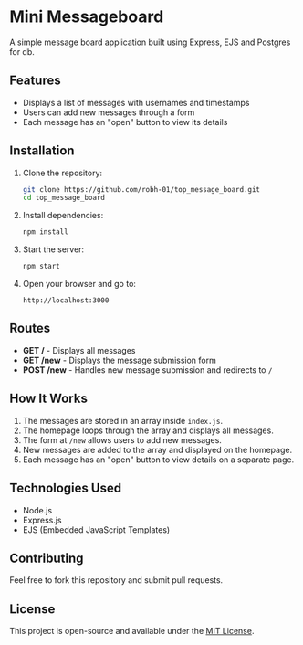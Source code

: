 # Mini Messageboard

A simple message board application built using Express, EJS and Postgres for db.

## Features

- Displays a list of messages with usernames and timestamps
- Users can add new messages through a form
- Each message has an "open" button to view its details

## Installation

1. Clone the repository:
   ```sh
   git clone https://github.com/robh-01/top_message_board.git
   cd top_message_board
   ```
2. Install dependencies:
   ```sh
   npm install
   ```
3. Start the server:
   ```sh
   npm start
   ```
4. Open your browser and go to:
   ```
   http://localhost:3000
   ```

## Routes

- **GET /** - Displays all messages
- **GET /new** - Displays the message submission form
- **POST /new** - Handles new message submission and redirects to `/`

## How It Works

1. The messages are stored in an array inside `index.js`.
2. The homepage loops through the array and displays all messages.
3. The form at `/new` allows users to add new messages.
4. New messages are added to the array and displayed on the homepage.
5. Each message has an "open" button to view details on a separate page.

## Technologies Used

- Node.js
- Express.js
- EJS (Embedded JavaScript Templates)

## Contributing

Feel free to fork this repository and submit pull requests.

## License

This project is open-source and available under the [MIT License](LICENSE).
